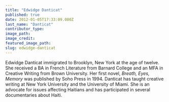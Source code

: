 ```yaml
---
title: "Edwidge Danticat"
published: true
date: 2012-01-05T17:33:09.000Z
last_name: "Danticat"
contributor_type:
image_path:
image_credit:
featured_image_path:
slug: edwidge-danticat
---
```


Edwidge Danticat immigrated to Brooklyn, New York at the age of twelve. She received a BA in French Literature from Barnard College and an MFA in Creative Writing from Brown University. Her first novel, _Breath, Eyes, Memory_ was published by Soho Press in 1994. Danticat has taught creative writing at New York University and the University of Miami. She is an advocate for issues affecting Haitians and has participated in several documentaries about Haiti.

